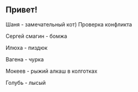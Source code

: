 ## Привет!

Шаня - замечательный кот) Проверка конфликта

Сергей смагин - бомжа

Илюха - пиздюк

Вагена - чурка

Мокеев - рыжий алкаш в колготках

Голубь - лысый


